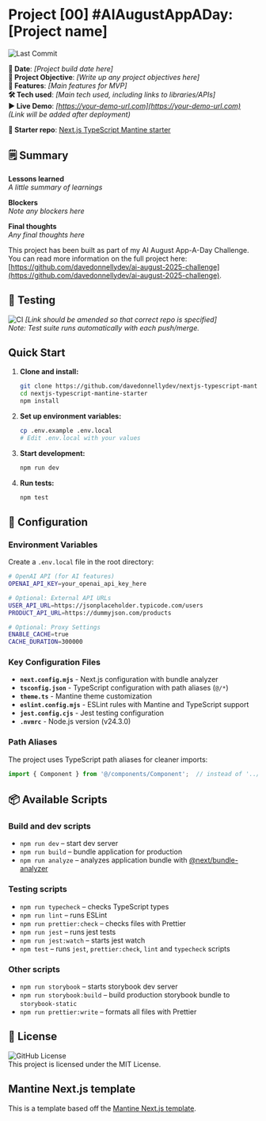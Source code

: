 # Project [00] #AIAugustAppADay: [Project name]

![Last Commit](https://img.shields.io/github/last-commit/davedonnellydev/nextjs-typescript-mantine-starter)  

**📆 Date**: *[Project build date here]*  
**🎯 Project Objective**: *[Write up any project objectives here]*   
**🚀 Features**: *[Main features for MVP]*  
**🛠️ Tech used**: *[Main tech used, including links to libraries/APIs]*  
**▶️ Live Demo**: *[https://your-demo-url.com](https://your-demo-url.com)*  
*(Link will be added after deployment)*  

**🏁 Starter repo**: [Next.js TypeScript Mantine starter](https://github.com/davedonnellydev/nextjs-typescript-mantine-starter)  

## 🗒️ Summary
**Lessons learned**  
*A little summary of learnings*  

**Blockers**  
*Note any blockers here*  

**Final thoughts**  
*Any final thoughts here*  


This project has been built as part of my AI August App-A-Day Challenge. You can read more information on the full project here: [https://github.com/davedonnellydev/ai-august-2025-challenge](https://github.com/davedonnellydev/ai-august-2025-challenge).  

## 🧪 Testing

![CI](https://github.com/davedonnellydev/nextjs-typescript-mantine-starter/actions/workflows/npm_test.yml/badge.svg) *[Link should be amended so that correct repo is specified]*  
*Note: Test suite runs automatically with each push/merge.*  

## Quick Start

1. **Clone and install:**
   ```bash
   git clone https://github.com/davedonnellydev/nextjs-typescript-mantine-starter.git
   cd nextjs-typescript-mantine-starter
   npm install
   ```

2. **Set up environment variables:**
   ```bash
   cp .env.example .env.local
   # Edit .env.local with your values
   ```

3. **Start development:**
   ```bash
   npm run dev
   ```

4. **Run tests:**
   ```bash
   npm test
   ```

## 🔧 Configuration

### Environment Variables

Create a `.env.local` file in the root directory:

```bash
# OpenAI API (for AI features)
OPENAI_API_KEY=your_openai_api_key_here

# Optional: External API URLs
USER_API_URL=https://jsonplaceholder.typicode.com/users
PRODUCT_API_URL=https://dummyjson.com/products

# Optional: Proxy Settings
ENABLE_CACHE=true
CACHE_DURATION=300000
```

### Key Configuration Files

- **`next.config.mjs`** - Next.js configuration with bundle analyzer
- **`tsconfig.json`** - TypeScript configuration with path aliases (`@/*`)
- **`theme.ts`** - Mantine theme customization
- **`eslint.config.mjs`** - ESLint rules with Mantine and TypeScript support
- **`jest.config.cjs`** - Jest testing configuration
- **`.nvmrc`** - Node.js version (v24.3.0)

### Path Aliases

The project uses TypeScript path aliases for cleaner imports:

```typescript
import { Component } from '@/components/Component';  // instead of '../../../components/Component'
```


## 📦 Available Scripts
### Build and dev scripts

- `npm run dev` – start dev server
- `npm run build` – bundle application for production
- `npm run analyze` – analyzes application bundle with [@next/bundle-analyzer](https://www.npmjs.com/package/@next/bundle-analyzer)

### Testing scripts

- `npm run typecheck` – checks TypeScript types
- `npm run lint` – runs ESLint
- `npm run prettier:check` – checks files with Prettier
- `npm run jest` – runs jest tests
- `npm run jest:watch` – starts jest watch
- `npm test` – runs `jest`, `prettier:check`, `lint` and `typecheck` scripts

### Other scripts

- `npm run storybook` – starts storybook dev server
- `npm run storybook:build` – build production storybook bundle to `storybook-static`
- `npm run prettier:write` – formats all files with Prettier


## 📜 License
![GitHub License](https://img.shields.io/github/license/davedonnellydev/nextjs-typescript-mantine-starter)  
This project is licensed under the MIT License.  


## Mantine Next.js template

This is a template based off the [Mantine Next.js template](https://github.com/mantinedev/next-app-template).  
